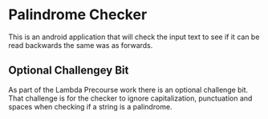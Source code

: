 # Palindrome Checker
This is an android application that will check the input text to see if it can be read backwards the same was as forwards.

## Optional Challengey Bit
As part of the Lambda Precourse work there is an optional challenge bit.
That challenge is for the checker to ignore capitalization, punctuation and spaces when checking if a string is a palindrome.